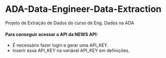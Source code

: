 # ADA-Data-Engineer-Data-Extraction
Projeto de Extração de Dados do curso de Eng. Dados na ADA


#### Para conseguir acessar a API da NEWS API:
* É necessário fazer login e gerar uma API_KEY.
* Inserir essa API_KEY na variável API_KEY em definições.